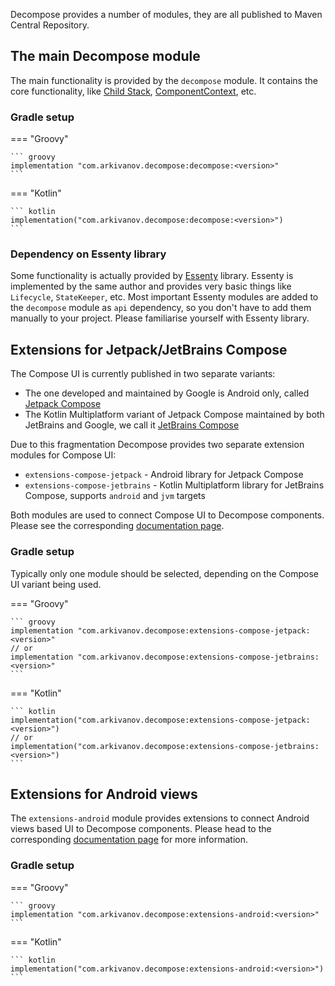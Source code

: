 Decompose provides a number of modules, they are all published to Maven Central Repository.

## The main Decompose module

The main functionality is provided by the `decompose` module. It contains the core functionality, like [Child Stack](https://arkivanov.github.io/Decompose/child-stack/overview/), [ComponentContext](https://arkivanov.github.io/Decompose/component/overview/#componentcontext), etc.

### Gradle setup

=== "Groovy"

    ``` groovy
    implementation "com.arkivanov.decompose:decompose:<version>"
    ```

=== "Kotlin"

    ``` kotlin
    implementation("com.arkivanov.decompose:decompose:<version>")
    ```

### Dependency on Essenty library

Some functionality is actually provided by [Essenty](https://github.com/arkivanov/Essenty) library. Essenty is implemented by the same author and provides very basic things like `Lifecycle`, `StateKeeper`, etc. Most important Essenty modules are added to the `decompose` module as `api` dependency, so you don't have to add them manually to your project. Please familiarise yourself with Essenty library.

## Extensions for Jetpack/JetBrains Compose

The Compose UI is currently published in two separate variants:

- The one developed and maintained by Google is Android only, called [Jetpack Compose](https://developer.android.com/jetpack/compose)
- The Kotlin Multiplatform variant of Jetpack Compose maintained by both JetBrains and Google, we call it [JetBrains Compose](https://github.com/JetBrains/compose-jb)

Due to this fragmentation Decompose provides two separate extension modules for Compose UI:

- `extensions-compose-jetpack` - Android library for Jetpack Compose
- `extensions-compose-jetbrains` - Kotlin Multiplatform library for JetBrains Compose, supports `android` and `jvm` targets

Both modules are used to connect Compose UI to Decompose components. Please see the corresponding [documentation page](https://arkivanov.github.io/Decompose/extensions/compose/).

### Gradle setup

Typically only one module should be selected, depending on the Compose UI variant being used.

=== "Groovy"

    ``` groovy
    implementation "com.arkivanov.decompose:extensions-compose-jetpack:<version>"
    // or
    implementation "com.arkivanov.decompose:extensions-compose-jetbrains:<version>"
    ```

=== "Kotlin"

    ``` kotlin
    implementation("com.arkivanov.decompose:extensions-compose-jetpack:<version>")
    // or
    implementation("com.arkivanov.decompose:extensions-compose-jetbrains:<version>")
    ```

## Extensions for Android views

The `extensions-android` module provides extensions to connect Android views based UI to Decompose components. Please head to the corresponding [documentation page](https://arkivanov.github.io/Decompose/extensions/android/) for more information.

### Gradle setup

=== "Groovy"

    ``` groovy
    implementation "com.arkivanov.decompose:extensions-android:<version>"
    ```

=== "Kotlin"

    ``` kotlin
    implementation("com.arkivanov.decompose:extensions-android:<version>")
    ```

